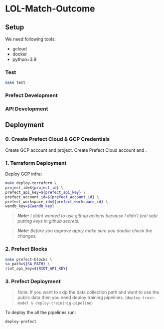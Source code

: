 # LOL-Match-Outcome


## Setup

We need following tools:
* gcloud
* docker
* python=3.9

### Test

```bash
make test
```

### Prefect Development
 
### API Development

## Deployment

### 0. Create Prefect Cloud & GCP Credentials

Create GCP account and project.
Create Prefect Cloud account and .

### 1. Terraform Deployment

Deploy GCP infra:
```bash
make deploy-terraform \
project_id=${project_id} \
prefect_api_key=${prefect_api_key} \
prefect_account_id=${prefect_account_id} \
prefect_workspace_id=${prefect_workspace_id} \
wandb_key=${wandb_key}
```

> ***Note:**
> I didnt wanted to use github actions because I didn't feel safe putting keys in github secrets.*

> ***Note:**
> Before you approve apply make sure you double check the changes.*

### 2. Prefect Blocks

```bash
make prefect-blocks \
sa_path=${SA_PATH} \
riot_api_key=${RIOT_API_KEY}
```

### 3. Prefect Deployment

> Note: 
> If you want to skip the data collection path and want to use the public data then you need deploy training pipelines. (`deploy-train-model & deploy-traininig-pipeline`)

To deploy the all the pipelines run:
```bash
deploy-prefect
```